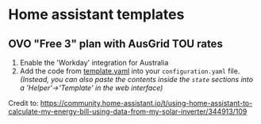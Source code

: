 # Home assistant templates

## OVO "Free 3" plan with AusGrid TOU rates

1. Enable the 'Workday' integration for Australia
2. Add the code from [template.yaml](template.yaml) into your `configuration.yaml` file. _(Instead, you can also paste the contents inside the `state` sections into a 'Helper'->'Template' in the web interface)_

Credit to: https://community.home-assistant.io/t/using-home-assistant-to-calculate-my-energy-bill-using-data-from-my-solar-inverter/344913/109 
